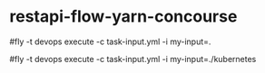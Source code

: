 # restapi-flow-yarn-concourse

#fly -t devops execute -c task-input.yml -i my-input=.

#fly -t devops execute -c task-input.yml -i my-input=./kubernetes
